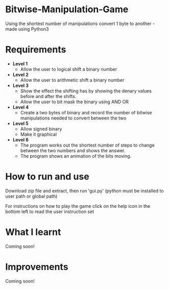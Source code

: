 # Bitwise-Manipulation-Game
Using the shortest number of manipulations convert 1 byte to another - made using Python3

# Requirements
  - **Level 1** 
    - Allow the user to logical shift a binary number
  - **Level 2** 
    - Allow the user to arithmetic shift a binary number
  - **Level 3**
    - Show the effect the shifting has by showing the denary values before and after the shifts. 
    - Allow the user to bit mask the binary using AND OR  
  - **Level 4**
    - Create a two bytes of binary and record the number of bitwise manipulations needed to convert between the two 
  - **Level 5**
    - Allow signed binary
    - Make it graphical 
  - **Level 6**
    - The program works out the shortest number of steps to change between the two numbers and shows the answer.
    - The program shows an animation of the bits moving. 

# How to run and use
Download zip file and extract, then run 'gui.py' (python must be installed to user path or global path)

For instructions on how to play the game click on the help icon in the bottom left to read the user instruction set

# What I learnt
Coming soon!

# Improvements
Coming soon!
